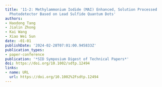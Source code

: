 ```yaml
---
title: '11-2: Methylammonium Iodide (MAI) Enhanced, Solution Processed High-Performance
  Photodetector Based on Lead Sulfide Quantum Dots'
authors:
- Haodong Tang
- Jialin Zhong
- Kai Wang
- Xiao Wei Sun
date: -01-01
publishDate: '2024-02-28T07:01:00.945833Z'
publication_types:
- paper-conference
publication: '*SID Symposium Digest of Technical Papers*'
doi: https://doi.org/10.1002/sdtp.12494
links:
- name: URL
  url: https://doi.org/10.1002%2Fsdtp.12494
---
```

